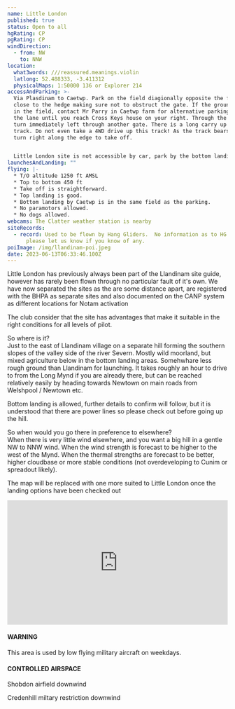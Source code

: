 ```yaml
---
name: Little London
published: true
status: Open to all
hgRating: CP
pgRating: CP
windDirection:
  - from: NW
    to: NNW
location:
  what3words: ///reassured.meanings.violin
  latlong: 52.488333, -3.411312
  physicalMaps: 1:50000 136 or Explorer 214
accessAndParking: >-
  Via Plasdinam to Caetwp. Park on the field diagionally opposite the farm,
  close to the hedge making sure not to obstruct the gate. If the ground is wet
  in the field, contact Mr Parry in Caetwp farm for alternative parking. Walk up
  the lane until you reach Cross Keys house on your right. Through the gate and
  turn immediately left through another gate. There is a long carry up the rough
  track. Do not even take a 4WD drive up this track! As the track bears left,
  turn right along the edge to take off.


  Little London site is not accessible by car, park by the bottom landing area only.
launchesAndLanding: ""
flying: |-
  * T/O altitude 1250 ft AMSL
  * Top to bottom 450 ft
  * Take off is straightforward.
  * Top landing is good.
  * Bottom landing by Caetwp is in the same field as the parking.
  * No paramotors allowed.
  * No dogs allowed.
webcams: The Clatter weather station is nearby
siteRecords:
  - record: Used to be flown by Hang Gliders.  No information as to HG or PG XC's,
      please let us know if you know of any.
poiImage: /img/llandinam-poi.jpeg
date: 2023-06-13T06:33:46.100Z
---
```

Little London has previously always been part of the Llandinam site guide, however has rarely been flown through no particular fault of it's own.  We have now separated the sites as the are some distance apart, are registered with the BHPA as separate sites and also documented on the CANP system as different locations for Notam activation 

The club consider that the site has advantages that make it suitable in the right conditions for all levels of pilot.

So where is it?\
Just to the east of Llandinam village on a separate hill forming the southern slopes  of the valley side of the river Severn.  Mostly wild moorland, but mixed agriculture below in the bottom landing areas. Somehwhare less rough ground than Llandinam for launching.  It takes roughly an hour to drive to from the Long Mynd if you are already there, but can be reached relatively easily by heading towards Newtown on main roads from Welshpool / Newtown etc.

Bottom landing is allowed, further details to confirm will follow, but it is understood that there are power lines so please check out before going up the hill.

So when would you go there in preference to elsewhere?\
When there is very little wind elsewhere, and you want a big hill in a gentle NW to NNW wind. When the wind strength is forecast to be higher to the west of the Mynd. When the thermal strengths are forecast to be better, higher cloudbase or more stable conditions (not overdeveloping to Cunim or spreadout likely). 

The map will be replaced with one more suited to Little London once the landing options have been checked out

<iframe style="aspect-ratio: 16 / 9; width: 100%; max-width: 560px;" src="https://www.youtube.com/embed/qywHZBbyURo" title="YouTube video player" frameborder="0" allow="accelerometer; autoplay; clipboard-write; encrypted-media; gyroscope; picture-in-picture; web-share" allowfullscreen></iframe>

#### WARNING

This area is used by low flying military aircraft on weekdays.

#### CONTROLLED AIRSPACE

Shobdon airfield downwind

Credenhill miltary restriction downwind